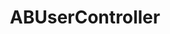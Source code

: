---
title: ABUserController
layout: module
mod: 'module:ABUserController'
category: api-controllers
---